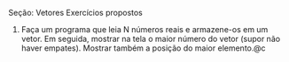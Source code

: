 Seção: Vetores
Exercícios propostos


1) Faça um programa que leia N números reais e armazene-os em um vetor. Em seguida, mostrar na tela o maior número
do vetor (supor não haver empates). Mostrar também a posição do maior elemento.@c